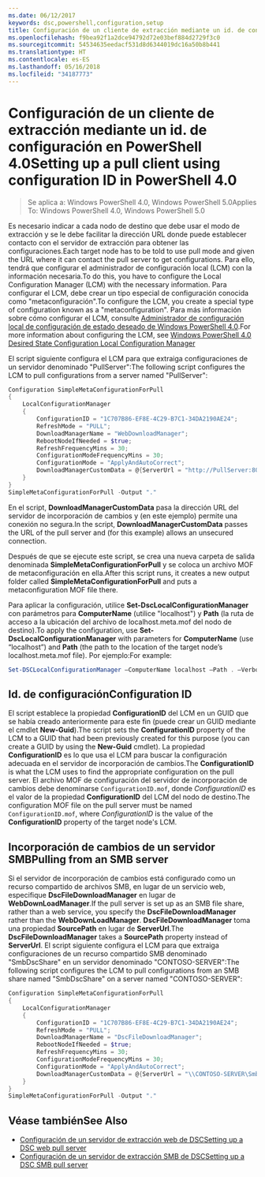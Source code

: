 ```yaml
---
ms.date: 06/12/2017
keywords: dsc,powershell,configuration,setup
title: Configuración de un cliente de extracción mediante un id. de configuración en PowerShell 4.0
ms.openlocfilehash: f9bea92f1a2dce94792d72e03bef884d2729f3c0
ms.sourcegitcommit: 54534635eedacf531d8d6344019dc16a50b8b441
ms.translationtype: HT
ms.contentlocale: es-ES
ms.lasthandoff: 05/16/2018
ms.locfileid: "34187773"
---
```

# <a name="setting-up-a-pull-client-using-configuration-id-in-powershell-40"></a><span data-ttu-id="84135-103">Configuración de un cliente de extracción mediante un id. de configuración en PowerShell 4.0</span><span class="sxs-lookup"><span data-stu-id="84135-103">Setting up a pull client using configuration ID in PowerShell 4.0</span></span>

><span data-ttu-id="84135-104">Se aplica a: Windows PowerShell 4.0, Windows PowerShell 5.0</span><span class="sxs-lookup"><span data-stu-id="84135-104">Applies To: Windows PowerShell 4.0, Windows PowerShell 5.0</span></span>

<span data-ttu-id="84135-105">Es necesario indicar a cada nodo de destino que debe usar el modo de extracción y se le debe facilitar la dirección URL donde puede establecer contacto con el servidor de extracción para obtener las configuraciones.</span><span class="sxs-lookup"><span data-stu-id="84135-105">Each target node has to be told to use pull mode and given the URL where it can contact the pull server to get configurations.</span></span> <span data-ttu-id="84135-106">Para ello, tendrá que configurar el administrador de configuración local (LCM) con la información necesaria.</span><span class="sxs-lookup"><span data-stu-id="84135-106">To do this, you have to configure the Local Configuration Manager (LCM) with the necessary information.</span></span> <span data-ttu-id="84135-107">Para configurar el LCM, debe crear un tipo especial de configuración conocida como "metaconfiguración".</span><span class="sxs-lookup"><span data-stu-id="84135-107">To configure the LCM, you create a special type of configuration known as a "metaconfiguration".</span></span> <span data-ttu-id="84135-108">Para más información sobre cómo configurar el LCM, consulte [Administrador de configuración local de configuración de estado deseado de Windows PowerShell 4.0](metaConfig4.md).</span><span class="sxs-lookup"><span data-stu-id="84135-108">For more information about configuring the LCM, see [Windows PowerShell 4.0 Desired State Configuration Local Configuration Manager](metaConfig4.md)</span></span>

<span data-ttu-id="84135-109">El script siguiente configura el LCM para que extraiga configuraciones de un servidor denominado "PullServer":</span><span class="sxs-lookup"><span data-stu-id="84135-109">The following script configures the LCM to pull configurations from a server named "PullServer":</span></span>

```powershell
Configuration SimpleMetaConfigurationForPull
{
    LocalConfigurationManager
    {
        ConfigurationID = "1C707B86-EF8E-4C29-B7C1-34DA2190AE24";
        RefreshMode = "PULL";
        DownloadManagerName = "WebDownloadManager";
        RebootNodeIfNeeded = $true;
        RefreshFrequencyMins = 30;
        ConfigurationModeFrequencyMins = 30;
        ConfigurationMode = "ApplyAndAutoCorrect";
        DownloadManagerCustomData = @{ServerUrl = "http://PullServer:8080/PSDSCPullServer/PSDSCPullServer.svc"; AllowUnsecureConnection = “TRUE”}
    }
}
SimpleMetaConfigurationForPull -Output "."
```

<span data-ttu-id="84135-110">En el script, **DownloadManagerCustomData** pasa la dirección URL del servidor de incorporación de cambios y (en este ejemplo) permite una conexión no segura.</span><span class="sxs-lookup"><span data-stu-id="84135-110">In the script, **DownloadManagerCustomData** passes the URL of the pull server and (for this example) allows an unsecured connection.</span></span>

<span data-ttu-id="84135-111">Después de que se ejecute este script, se crea una nueva carpeta de salida denominada **SimpleMetaConfigurationForPull** y se coloca un archivo MOF de metaconfiguración en ella.</span><span class="sxs-lookup"><span data-stu-id="84135-111">After this script runs, it creates a new output folder called **SimpleMetaConfigurationForPull** and puts a metaconfiguration MOF file there.</span></span>

<span data-ttu-id="84135-112">Para aplicar la configuración, utilice **Set-DscLocalConfigurationManager** con parámetros para **ComputerName** (utilice "localhost") y **Path** (la ruta de acceso a la ubicación del archivo de localhost.meta.mof del nodo de destino).</span><span class="sxs-lookup"><span data-stu-id="84135-112">To apply the configuration, use **Set-DscLocalConfigurationManager** with parameters for **ComputerName** (use “localhost”) and **Path** (the path to the location of the target node’s localhost.meta.mof file).</span></span> <span data-ttu-id="84135-113">Por ejemplo:</span><span class="sxs-lookup"><span data-stu-id="84135-113">For example:</span></span>
```powershell
Set-DSCLocalConfigurationManager –ComputerName localhost –Path . –Verbose.
```

## <a name="configuration-id"></a><span data-ttu-id="84135-114">Id. de configuración</span><span class="sxs-lookup"><span data-stu-id="84135-114">Configuration ID</span></span>
<span data-ttu-id="84135-115">El script establece la propiedad **ConfigurationID** del LCM en un GUID que se había creado anteriormente para este fin (puede crear un GUID mediante el cmdlet **New-Guid**).</span><span class="sxs-lookup"><span data-stu-id="84135-115">The script sets the **ConfigurationID** property of the LCM to a GUID that had been previously created for this purpose (you can create a GUID by using the **New-Guid** cmdlet).</span></span> <span data-ttu-id="84135-116">La propiedad **ConfigurationID** es lo que usa el LCM para buscar la configuración adecuada en el servidor de incorporación de cambios.</span><span class="sxs-lookup"><span data-stu-id="84135-116">The **ConfigurationID** is what the LCM uses to find the appropriate configuration on the pull server.</span></span> <span data-ttu-id="84135-117">El archivo MOF de configuración del servidor de incorporación de cambios debe denominarse `ConfigurationID.mof`, donde *ConfigurationID* es el valor de la propiedad **ConfigurationID** del LCM del nodo de destino.</span><span class="sxs-lookup"><span data-stu-id="84135-117">The configuration MOF file on the pull server must be named `ConfigurationID.mof`, where *ConfigurationID* is the value of the **ConfigurationID** property of the target node's LCM.</span></span>

## <a name="pulling-from-an-smb-server"></a><span data-ttu-id="84135-118">Incorporación de cambios de un servidor SMB</span><span class="sxs-lookup"><span data-stu-id="84135-118">Pulling from an SMB server</span></span>

<span data-ttu-id="84135-119">Si el servidor de incorporación de cambios está configurado como un recurso compartido de archivos SMB, en lugar de un servicio web, especifique **DscFileDownloadManager** en lugar de **WebDownLoadManager**.</span><span class="sxs-lookup"><span data-stu-id="84135-119">If the pull server is set up as an SMB file share, rather than a web service, you specify the **DscFileDownloadManager** rather than the **WebDownLoadManager**.</span></span>
<span data-ttu-id="84135-120">**DscFileDownloadManager** toma una propiedad **SourcePath** en lugar de **ServerUrl**.</span><span class="sxs-lookup"><span data-stu-id="84135-120">The **DscFileDownloadManager** takes a **SourcePath** property instead of **ServerUrl**.</span></span> <span data-ttu-id="84135-121">El script siguiente configura el LCM para que extraiga configuraciones de un recurso compartido SMB denominado "SmbDscShare" en un servidor denominado "CONTOSO-SERVER":</span><span class="sxs-lookup"><span data-stu-id="84135-121">The following script configures the LCM to pull configurations from an SMB share named "SmbDscShare" on a server named "CONTOSO-SERVER":</span></span>

```powershell
Configuration SimpleMetaConfigurationForPull
{
    LocalConfigurationManager
    {
        ConfigurationID = "1C707B86-EF8E-4C29-B7C1-34DA2190AE24";
        RefreshMode = "PULL";
        DownloadManagerName = "DscFileDownloadManager";
        RebootNodeIfNeeded = $true;
        RefreshFrequencyMins = 30;
        ConfigurationModeFrequencyMins = 30;
        ConfigurationMode = "ApplyAndAutoCorrect";
        DownloadManagerCustomData = @{ServerUrl = "\\CONTOSO-SERVER\SmbDscShare"}
    }
}
SimpleMetaConfigurationForPull -Output "."
```

## <a name="see-also"></a><span data-ttu-id="84135-122">Véase también</span><span class="sxs-lookup"><span data-stu-id="84135-122">See Also</span></span>

- [<span data-ttu-id="84135-123">Configuración de un servidor de extracción web de DSC</span><span class="sxs-lookup"><span data-stu-id="84135-123">Setting up a DSC web pull server</span></span>](pullServer.md)
- [<span data-ttu-id="84135-124">Configuración de un servidor de extracción SMB de DSC</span><span class="sxs-lookup"><span data-stu-id="84135-124">Setting up a DSC SMB pull server</span></span>](pullServerSMB.md)